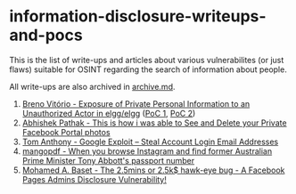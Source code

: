 # information-disclosure-writeups-and-pocs

This is the list of write-ups and articles about various vulnerabilites (or just flaws) suitable for OSINT regarding the search of information about people.

All write-ups are also archived in [archive.md](https://archive.md/).

1. [Breno Vitório - Exposure of Private Personal Information to an Unauthorized Actor in elgg/elgg](https://huntr.dev/bounties/1f43f11e-4bd8-451f-a244-dc9541cdc0ac/)
([PoC 1](./CVE-2021-3980.php), [PoC 2](/CVE-2021-3980-multi.php))
2. [Abhishek Pathak - This is how i was able to See and Delete your Private Facebook Portal photos](https://pathleax.medium.com/this-is-how-i-was-able-to-see-and-delete-your-private-facebook-portal-photos-a93ed22f875b)
3. [Tom Anthony - Google Exploit – Steal Account Login Email Addresses](https://www.tomanthony.co.uk/blog/google-exploit-steal-login-email-addresses/)
4. [mangopdf - When you browse Instagram and find former Australian Prime Minister Tony Abbott's passport number](https://mango.pdf.zone/finding-former-australian-prime-minister-tony-abbotts-passport-number-on-instagram)
5. [Mohamed A. Baset - The 2.5mins or 2.5k$ hawk-eye bug - A Facebook Pages Admins Disclosure Vulnerability!](https://seekurity.com/blog/2018/02/25/admin/general/the-2-5mins-or-2-5k-hawk-eye-bug-a-facebook-pages-admins-disclosure-vulnerability)
